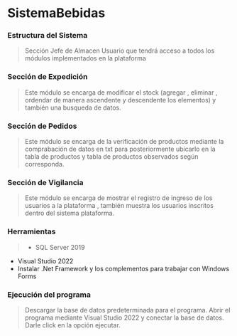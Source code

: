 # **SistemaBebidas**
### Estructura del Sistema
> Sección Jefe de Almacen
Usuario que tendrá acceso a todos los módulos implementados en la plataforma

### Sección de Expedición 
> Este módulo se encarga de modificar el stock (agregar , 
eliminar , ordendar de manera ascendente y descendente los elementos)
y también una busqueda de datos.

### Sección  de Pedidos 
> Este módulo se encarga de la verificación de productos mediante la comprabación de datos en txt
para posteriormente ubicarlo en la tabla de productos y tabla de productos observados según corresponda.

### Sección de Vigilancia 
> Este módulo se encarga de mostrar el registro de ingreso de los usuarios a la plataforma , también muestra 
los usuarios inscritos dentro del sistema plataforma.

### Herramientas
> - SQL Server 2019
- Visual Studio 2022
- Instalar .Net Framework y los complementos para trabajar con Windows Forms


### Ejecución del programa
> Descargar la base de datos predeterminada para el programa.
Abrir el programa mediante Visual Studio 2022 y conectar la base de datos.
Darle click en la opción ejecutar.
